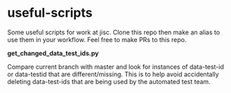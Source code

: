# useful-scripts

Some useful scripts for work at jisc. Clone this repo then make an alias to use them in your workflow. Feel free to make PRs to this repo.

**get_changed_data_test_ids.py**

Compare current branch with master and look for instances of data-test-id or data-testid that are different/missing. This is to help avoid accidentally deleting data-test-ids that are being used by the automated test team.
